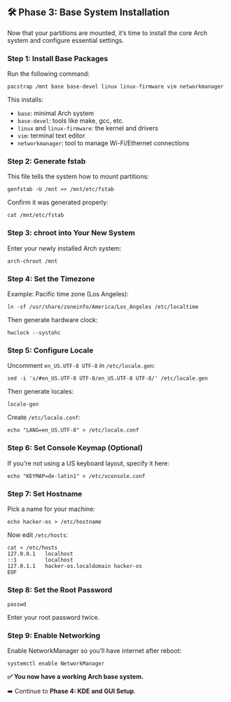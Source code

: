 <h2>🛠️ Phase 3: Base System Installation</h2>

<p>Now that your partitions are mounted, it’s time to install the core Arch system and configure essential settings.</p>

<h3>Step 1: Install Base Packages</h3>
<p>Run the following command:</p>
<pre><code>pacstrap /mnt base base-devel linux linux-firmware vim networkmanager</code></pre>
<p>This installs:</p>
<ul>
  <li><code>base</code>: minimal Arch system</li>
  <li><code>base-devel</code>: tools like make, gcc, etc.</li>
  <li><code>linux</code> and <code>linux-firmware</code>: the kernel and drivers</li>
  <li><code>vim</code>: terminal text editor</li>
  <li><code>networkmanager</code>: tool to manage Wi-Fi/Ethernet connections</li>
</ul>

<h3>Step 2: Generate fstab</h3>
<p>This file tells the system how to mount partitions:</p>
<pre><code>genfstab -U /mnt >> /mnt/etc/fstab</code></pre>
<p>Confirm it was generated properly:</p>
<pre><code>cat /mnt/etc/fstab</code></pre>

<h3>Step 3: chroot into Your New System</h3>
<p>Enter your newly installed Arch system:</p>
<pre><code>arch-chroot /mnt</code></pre>

<h3>Step 4: Set the Timezone</h3>
<p>Example: Pacific time zone (Los Angeles):</p>
<pre><code>ln -sf /usr/share/zoneinfo/America/Los_Angeles /etc/localtime</code></pre>

<p>Then generate hardware clock:</p>
<pre><code>hwclock --systohc</code></pre>

<h3>Step 5: Configure Locale</h3>
<p>Uncomment <code>en_US.UTF-8 UTF-8</code> in <code>/etc/locale.gen</code>:</p>
<pre><code>sed -i 's/#en_US.UTF-8 UTF-8/en_US.UTF-8 UTF-8/' /etc/locale.gen</code></pre>

<p>Then generate locales:</p>
<pre><code>locale-gen</code></pre>

<p>Create <code>/etc/locale.conf</code>:</p>
<pre><code>echo "LANG=en_US.UTF-8" > /etc/locale.conf</code></pre>

<h3>Step 6: Set Console Keymap (Optional)</h3>
<p>If you're not using a US keyboard layout, specify it here:</p>
<pre><code>echo "KEYMAP=de-latin1" > /etc/vconsole.conf</code></pre>

<h3>Step 7: Set Hostname</h3>
<p>Pick a name for your machine:</p>
<pre><code>echo hacker-os > /etc/hostname</code></pre>

<p>Now edit <code>/etc/hosts</code>:</p>
<pre><code>cat <<EOF > /etc/hosts
127.0.0.1   localhost
::1         localhost
127.0.1.1   hacker-os.localdomain hacker-os
EOF</code></pre>

<h3>Step 8: Set the Root Password</h3>
<pre><code>passwd</code></pre>
<p>Enter your root password twice.</p>

<h3>Step 9: Enable Networking</h3>
<p>Enable NetworkManager so you’ll have internet after reboot:</p>
<pre><code>systemctl enable NetworkManager</code></pre>

<p><strong>✅ You now have a working Arch base system.</strong></p>
<p>➡️ Continue to <strong>Phase 4: KDE and GUI Setup</strong>.</p>
